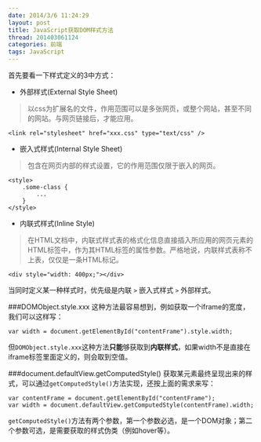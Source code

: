 ```yaml
---
date: 2014/3/6 11:24:29 
layout: post
title: JavaScript获取DOM样式方法
thread: 201403061124
categories: 前端
tags: JavaScript
---
```


首先要看一下样式定义的3中方式：

- 外部样式(External Style Sheet)

> 以css为扩展名的文件，作用范围可以是多张网页，或整个网站，甚至不同的网站。与网页链接后，才能应用。

```
<link rel="stylesheet" href="xxx.css" type="text/css" />
```

- 嵌入式样式(Internal Style Sheet)

> 包含在网页内部的样式设置，它的作用范围仅限于嵌入的网页。

```
<style>
	.some-class {
		...
	}
</style>
```

- 内联式样式(Inline Style)

> 在HTML文档中，内联式样式表的格式化信息直接插入所应用的网页元素的HTML标签中，作为其HTML标签的属性参数。严格地说，内联样式表称不上表，仅仅是一条HTML标记。

```
<div style="width: 400px;"></div>
```

当同时定义某一种样式时，优先级是内联 `>` 嵌入式样式 `>` 外部样式。

###DOMObject.style.xxx
这种方法最容易想到，例如获取一个iframe的宽度，我们可以这样写：

	var width = document.getElementById("contentFrame").style.width;

但`DOMObject.style.xxx`这种方法**只能**够获取到**内联样式**，如果width不是直接在iframe标签里面定义的，则会取到空值。

###document.defaultView.getComputedStyle()
获取某元素最终呈现出来的样式，可以通过`getComputedStyle()`方法实现，还按上面的需求来写：

	var contentFrame = document.getElementById("contentFrame");
	var width = document.defaultView.getComputedStyle(contentFrame).width;

`getComputedStyle()`方法有两个参数，第一个参数必选，是一个DOM对象；第二个参数可选，是需要获取的样式伪类（例如hover等）。

